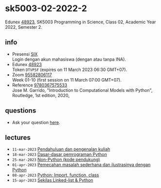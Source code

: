 # sk5003-02-2022-2
Edunex [48923](https://edunex.itb.ac.id/courses/48923/preview), SK5003 Programming in Science, Class 02, Academic Year 2022, Semester 2.


## info
+ Presensi [SIX](https://akademik.itb.ac.id/login)<br>
  Login dengan akun mahasiswa (dengan atau tanpa INA).
+ Edunex [48923](https://edunex.itb.ac.id/courses/48923/preview)<br>
  Token `DTVP5F` (expires on 11 March 2023 06:30 GMT+07).
+ Zoom [95582806117](https://itb-ac-id.zoom.us/j/95582806117?pwd=dFprT1FiNUwrZHBONmcyR3hHL29xZz09)<br>
  Week 01-10 (first session on 11 March 07:00 GMT+07).
+ Reference [9780367575533](https://isbnsearch.org/isbn/9780367575533)<br>
  Jose M. Garrido, "Introduction to Computational Models with Python", Routledge, 1st edition, 2020[.](https://drive.google.com/file/d/1g5yy4Gumjgx32S5fyh_apyW87rGWAR-c/view?usp=share_link)


## questions
+ Ask your question [here](https://github.com/dudung/sk5003-02-2022-2/issues/2).


## lectures
+ `11-mar-2023` [Pendahuluan dan pengenalan kuliah](note/01/README.md)
+ `18-mar-2023` [Dasar-dasar pemrograman Python](note/02/README.md)
+ `25-mar-2023` [Non-Python (kode pendukung)](note/03/README.md)
+ `01-apr-2023` [Pemecahan masalah sederhana dan ilustrasinya dengan Python](note/04/README.md)
+ `08-apr-2023` [Python: Import, function, class](note/05/README.md)
+ `15-apr-2023` [Sekilas Linked-list & Python](note/06/README.md)
